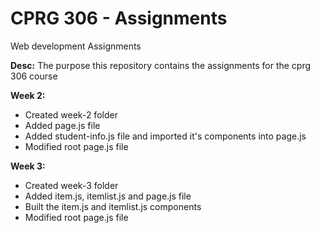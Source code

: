 # CPRG 306 - Assignments

Web development Assignments <br>

**Desc:** The purpose this repository contains the assignments for the cprg 306 course

**Week 2:** 
- Created week-2 folder
- Added page.js file
- Added student-info.js file and imported it's components into page.js
- Modified root page.js file

**Week 3:** 
- Created week-3 folder
- Added item.js, itemlist.js and page.js file
- Built the item.js and itemlist.js components
- Modified root page.js file
